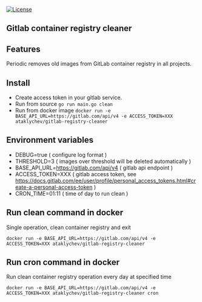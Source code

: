 [![License](https://img.shields.io/badge/license-MIT-blue.svg)](https://github.com/traefik/traefik/blob/master/LICENSE.md)

Gitlab container registry cleaner
---

## Features
Periodic removes old images from GitLab container registry in all projects.

## Install

- Create access token in your gitlab service.
- Run from source ```go run main.go clean```
- Run from docker image ```docker run -e BASE_API_URL=https://gitlab.com/api/v4 -e ACCESS_TOKEN=XXX ataklychev/gitlab-registry-cleaner```

## Environment variables
- DEBUG=true ( configure log format )
- THRESHOLD=3 ( images over threshold will be deleted automatically )
- BASE_API_URL=https://gitlab.com/api/v4 ( gitlab api endpoint )
- ACCESS_TOKEN=XXX ( gitlab access token, see https://docs.gitlab.com/ee/user/profile/personal_access_tokens.html#create-a-personal-access-token )
- CRON_TIME=01:11 ( time of day to run clean )

## Run clean command in docker
Single operation, clean container registry and exit
```
docker run -e BASE_API_URL=https://gitlab.com/api/v4 -e ACCESS_TOKEN=XXX ataklychev/gitlab-registry-cleaner
```

## Run cron command in docker
Run clean container registry operation every day at specified time
```
docker run -e BASE_API_URL=https://gitlab.com/api/v4 -e ACCESS_TOKEN=XXX ataklychev/gitlab-registry-cleaner cron
```